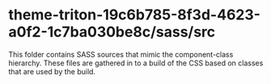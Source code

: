 # theme-triton-19c6b785-8f3d-4623-a0f2-1c7ba030be8c/sass/src

This folder contains SASS sources that mimic the component-class hierarchy. These files
are gathered in to a build of the CSS based on classes that are used by the build.
